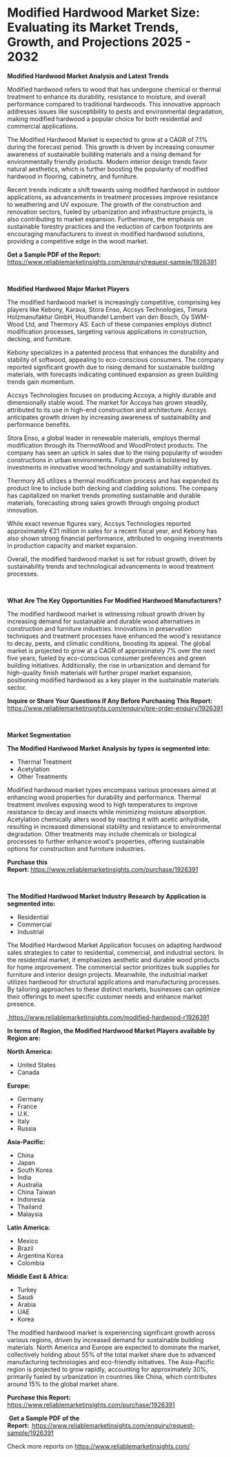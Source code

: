 <p><h1>Modified Hardwood Market Size: Evaluating its Market Trends, Growth, and Projections 2025 - 2032</h1></p><p><strong>Modified Hardwood Market Analysis and Latest Trends</strong></p>
<p><p>Modified hardwood refers to wood that has undergone chemical or thermal treatment to enhance its durability, resistance to moisture, and overall performance compared to traditional hardwoods. This innovative approach addresses issues like susceptibility to pests and environmental degradation, making modified hardwood a popular choice for both residential and commercial applications.</p><p>The Modified Hardwood Market is expected to grow at a CAGR of 7.1% during the forecast period. This growth is driven by increasing consumer awareness of sustainable building materials and a rising demand for environmentally friendly products. Modern interior design trends favor natural aesthetics, which is further boosting the popularity of modified hardwood in flooring, cabinetry, and furniture.</p><p>Recent trends indicate a shift towards using modified hardwood in outdoor applications, as advancements in treatment processes improve resistance to weathering and UV exposure. The growth of the construction and renovation sectors, fueled by urbanization and infrastructure projects, is also contributing to market expansion. Furthermore, the emphasis on sustainable forestry practices and the reduction of carbon footprints are encouraging manufacturers to invest in modified hardwood solutions, providing a competitive edge in the wood market.</p></p>
<p><strong>Get a Sample PDF of the Report:&nbsp;</strong> <a href="https://www.reliablemarketinsights.com/enquiry/request-sample/1926391?utm_campaign=2010&utm_medium=2&utm_source=Github&utm_content=ia&utm_term=15012025&utm_id=modified-hardwood">https://www.reliablemarketinsights.com/enquiry/request-sample/1926391</a></p>
<p>&nbsp;</p>
<p><strong>Modified Hardwood Major Market Players</strong></p>
<p><p>The modified hardwood market is increasingly competitive, comprising key players like Kebony, Karava, Stora Enso, Accsys Technologies, Timura Holzmanufaktur GmbH, Houthandel Lambert van den Bosch, Oy SWM-Wood Ltd, and Thermory AS. Each of these companies employs distinct modification processes, targeting various applications in construction, decking, and furniture.</p><p>Kebony specializes in a patented process that enhances the durability and stability of softwood, appealing to eco-conscious consumers. The company reported significant growth due to rising demand for sustainable building materials, with forecasts indicating continued expansion as green building trends gain momentum.</p><p>Accsys Technologies focuses on producing Accoya, a highly durable and dimensionally stable wood. The market for Accoya has grown steadily, attributed to its use in high-end construction and architecture. Accsys anticipates growth driven by increasing awareness of sustainability and performance benefits.</p><p>Stora Enso, a global leader in renewable materials, employs thermal modification through its ThermoWood and WoodProtect products. The company has seen an uptick in sales due to the rising popularity of wooden constructions in urban environments. Future growth is bolstered by investments in innovative wood technology and sustainability initiatives.</p><p>Thermory AS utilizes a thermal modification process and has expanded its product line to include both decking and cladding solutions. The company has capitalized on market trends promoting sustainable and durable materials, forecasting strong sales growth through ongoing product innovation.</p><p>While exact revenue figures vary, Accsys Technologies reported approximately €21 million in sales for a recent fiscal year, and Kebony has also shown strong financial performance, attributed to ongoing investments in production capacity and market expansion.</p><p>Overall, the modified hardwood market is set for robust growth, driven by sustainability trends and technological advancements in wood treatment processes.</p></p>
<p>&nbsp;</p>
<p><strong>What Are The Key Opportunities For Modified Hardwood Manufacturers?</strong></p>
<p><p>The modified hardwood market is witnessing robust growth driven by increasing demand for sustainable and durable wood alternatives in construction and furniture industries. Innovations in preservation techniques and treatment processes have enhanced the wood's resistance to decay, pests, and climatic conditions, boosting its appeal. The global market is projected to grow at a CAGR of approximately 7% over the next five years, fueled by eco-conscious consumer preferences and green building initiatives. Additionally, the rise in urbanization and demand for high-quality finish materials will further propel market expansion, positioning modified hardwood as a key player in the sustainable materials sector.</p></p>
<p><strong>Inquire or Share Your Questions If Any Before Purchasing This Report:</strong> <a href="https://www.reliablemarketinsights.com/enquiry/pre-order-enquiry/1926391?utm_campaign=2010&utm_medium=2&utm_source=Github&utm_content=ia&utm_term=15012025&utm_id=modified-hardwood">https://www.reliablemarketinsights.com/enquiry/pre-order-enquiry/1926391</a></p>
<p>&nbsp;</p>
<p><strong>Market Segmentation</strong></p>
<p><strong>The Modified Hardwood Market Analysis by types is segmented into:</strong></p>
<p><ul><li>Thermal Treatment</li><li>Acetylation</li><li>Other Treatments</li></ul></p>
<p><p>Modified hardwood market types encompass various processes aimed at enhancing wood properties for durability and performance. Thermal treatment involves exposing wood to high temperatures to improve resistance to decay and insects while minimizing moisture absorption. Acetylation chemically alters wood by reacting it with acetic anhydride, resulting in increased dimensional stability and resistance to environmental degradation. Other treatments may include chemicals or biological processes to further enhance wood's properties, offering sustainable options for construction and furniture industries.</p></p>
<p><strong>Purchase this Report:&nbsp;</strong><a href="https://www.reliablemarketinsights.com/purchase/1926391?utm_campaign=2010&utm_medium=2&utm_source=Github&utm_content=ia&utm_term=15012025&utm_id=modified-hardwood">https://www.reliablemarketinsights.com/purchase/1926391</a></p>
<p>&nbsp;</p>
<p><strong>The Modified Hardwood Market Industry Research by Application is segmented into:</strong></p>
<p><ul><li>Residential</li><li>Commercial</li><li>Industrial</li></ul></p>
<p><p>The Modified Hardwood Market Application focuses on adapting hardwood sales strategies to cater to residential, commercial, and industrial sectors. In the residential market, it emphasizes aesthetic and durable wood products for home improvement. The commercial sector prioritizes bulk supplies for furniture and interior design projects. Meanwhile, the industrial market utilizes hardwood for structural applications and manufacturing processes. By tailoring approaches to these distinct markets, businesses can optimize their offerings to meet specific customer needs and enhance market presence.</p></p>
<p><a href="https://www.reliablemarketinsights.com/modified-hardwood-r1926391?utm_campaign=2010&utm_medium=2&utm_source=Github&utm_content=ia&utm_term=15012025&utm_id=modified-hardwood">&nbsp;https://www.reliablemarketinsights.com/modified-hardwood-r1926391</a></p>
<p><strong>In terms of Region, the Modified Hardwood Market Players available by Region are:</strong></p>
<p>
    <p> <strong> North America: </strong>
        <ul>
            <li>United States</li>
            <li>Canada</li>
        </ul>
        </p> 
    <p> <strong> Europe: </strong>
        <ul>
            <li>Germany</li>
            <li>France</li>
            <li>U.K.</li>
            <li>Italy</li>
            <li>Russia</li>
        </ul>
        </p> 
    <p> <strong> Asia-Pacific: </strong>
        <ul>
            <li>China</li>
            <li>Japan</li>
            <li>South Korea</li>
            <li>India</li>
            <li>Australia</li>
            <li>China Taiwan</li>
            <li>Indonesia</li>
            <li>Thailand</li>
            <li>Malaysia</li>
        </ul>
        </p> 
    <p> <strong> Latin America: </strong>
        <ul>
            <li>Mexico</li>
            <li>Brazil</li>
            <li>Argentina Korea</li>
            <li>Colombia</li>
        </ul>
        </p> 
    <p> <strong> Middle East & Africa: </strong>
        <ul>
            <li>Turkey</li>
            <li>Saudi</li>
            <li>Arabia</li>
            <li>UAE</li>
            <li>Korea</li>
        </ul>
    </p>
    </p>
<p><p>The modified hardwood market is experiencing significant growth across various regions, driven by increased demand for sustainable building materials. North America and Europe are expected to dominate the market, collectively holding about 55% of the total market share due to advanced manufacturing technologies and eco-friendly initiatives. The Asia-Pacific region is projected to grow rapidly, accounting for approximately 30%, primarily fueled by urbanization in countries like China, which contributes around 15% to the global market share.</p></p>
<p><strong>Purchase this Report: </strong><a href="https://www.reliablemarketinsights.com/purchase/1926391?utm_campaign=2010&utm_medium=2&utm_source=Github&utm_content=ia&utm_term=15012025&utm_id=modified-hardwood">https://www.reliablemarketinsights.com/purchase/1926391</a></p>
<p>&nbsp;<strong>Get a Sample PDF of the Report:&nbsp;&nbsp;</strong><a href="https://www.reliablemarketinsights.com/enquiry/request-sample/1926391?utm_campaign=2010&utm_medium=2&utm_source=Github&utm_content=ia&utm_term=15012025&utm_id=modified-hardwood">https://www.reliablemarketinsights.com/enquiry/request-sample/1926391</a></p>
<p><strong></strong></p>
<p>Check more reports on <a href="https://www.reliablemarketinsights.com/?utm_campaign=2010&utm_medium=2&utm_source=Github&utm_content=ia&utm_term=15012025&utm_id=modified-hardwood">https://www.reliablemarketinsights.com/</a></p>
